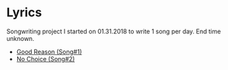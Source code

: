 # Lyrics
Songwriting project I started on 01.31.2018 to write 1 song per day. End time unknown.

* [Good Reason (Song#1)](https://github.com/thisislink/Lyrics/blob/master/GoodReason.txt)
* [No Choice (Song#2)](https://github.com/thisislink/Lyrics/blob/master/NoChoice.txt)
